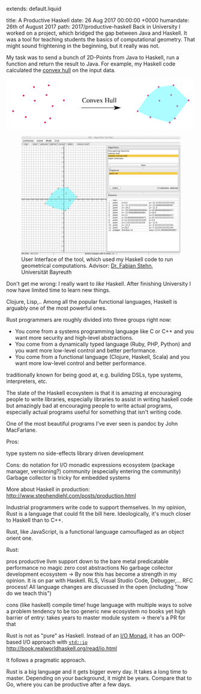 extends: default.liquid

title:      A Productive Haskell
date:       26  Aug 2017 00:00:00 +0000
humandate:  26th of August 2017
path:       2017/productive-haskell
Back in University I worked on a project, which bridged the gap between Java and Haskell.
It was a tool for teaching students the basics of computational geometry.
That might sound frightening in the beginning, but it really was not.

My task was to send a bunch of 2D-Points from Java to Haskell, run a function and return the result to Java.
For example, my Haskell code calculated the [convex hull](https://en.wikipedia.org/wiki/Convex_hull) on the input data.

<img src="/img/posts/2017/haskell-java/convex-hull.svg" alt="Calculating the convex hull on a point cloud"/>

<figure>
  <img src="/img/posts/2017/haskell-java/convex-hull.jpg" alt="A GUI tool for computational geometry">
  <figcaption>
  User Interface of the tool, which used my Haskell code to run geometrical computations.
  Advisor: <a href="http://www.ai6.uni-bayreuth.de/en/members/fabian-stehn-en.html">Dr. Fabian Stehn</a>, Universit&auml;t Bayreuth
  </figcaption>
</figure>



Don't get me wrong: I really want to *like* Haskell.
After finishing University I now have limited time to learn new things.

Clojure, Lisp,..
Among all the popular functional languages, Haskell is arguably one of the most powerful ones.

Rust programmers are roughly divided into three groups right now:

* You come from a systems programming language like C or C++ and you want more security and high-level abstractions.
* You come from a dynamically typed language (Ruby, PHP, Python) and you want more low-level control and better performance.
* You come from a functional language (Clojure, Haskell, Scala) and you want more low-level control and better performance.





traditionally known for being good at, e.g. building DSLs, type systems, interpreters, etc.

 The state of the Haskell ecosystem is that it is amazing at encouraging people to write libraries, especially libraries to assist in writing haskell code but amazingly bad at encouraging people to write actual programs, especially actual programs useful for something that isn't writing code.

One of the most beautiful programs I've ever seen is pandoc by John MacFarlane.

Pros:

type system
no side-effects
library driven development


Cons: 
do notation for I/O
monadic expressions
ecosystem (package manager, versioning?)
community (especially entering the community)
Garbage collector is tricky for embedded systems


More about Haskell in production:
http://www.stephendiehl.com/posts/production.html

Industrial programmers write code to support themselves.
In my opinion, Rust is a language that could fit the bill here.
Ideologically, it's much closer to Haskell than to C++.

Rust, like JavaScript, is a functional language camouflaged as an object orient one.

Rust:

pros
 productive
 llvm support
 down to the bare metal
 predicatable performance
 no magic
 zero cost abstractions
 No garbage collector 
 development ecosystem -> By now this has become a strength in my opinion. It is on par with Haskell.
 RLS, Visual Studio Code, Debugger,...
 RFC process! All language changes are discussed in the open (including "how do we teach this")


cons (like haskell)
    compile time!
    huge language with multiple ways to solve a problem
    tendency to be too generic
    new ecosystem
    no books yet
    high barrier of entry: takes years to master
    module system -> there's a PR for that


Rust is not as "pure" as Haskell. 
Instead of an [I/O Monad](https://wiki.haskell.org/IO_inside), it has an OOP-based I/O approach with [`std::io`](https://doc.rust-lang.org/std/io/)
http://book.realworldhaskell.org/read/io.html

It follows a pragmatic approach.


Rust is a big language and it gets bigger every day.
It takes a long time to master. Depending on your background, it might be years.
Compare that to Go, where you can be productive after a few days.